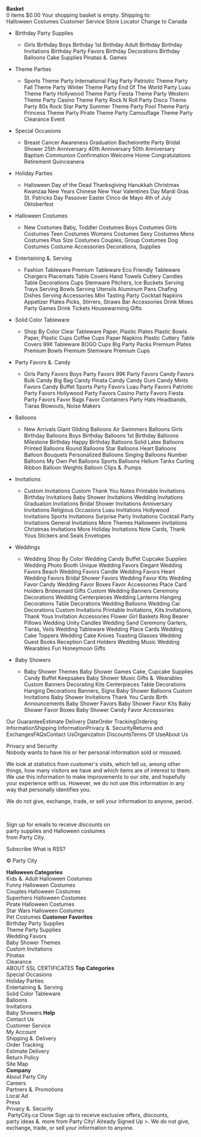 **Basket**  
0 items $0.00 Your shopping basket is empty. Shipping to:  
Halloween Costumes Customer Service Store Locator Change to Canada

*   Birthday Party Supplies
    *   Girls Birthday Boys Birthday 1st Birthday Adult Birthday Birthday Invitations Birthday Party Favors Birthday Decorations Birthday Balloons Cake Supplies Pinatas &. Games

*   Theme Parties
    *   Sports Theme Party International Flag Party Patriotic Theme Party Fall Theme Party Winter Theme Party End Of The World Party Luau Theme Party Hollywood Theme Party Fiesta Theme Party Western Theme Party Casino Theme Party Rock N Roll Party Disco Theme Party 80s Rock Star Party Summer Theme Party Pool Theme Party Princess Theme Party Pirate Theme Party Camouflage Theme Party Clearance Event

*   Special Occasions
    *   Breast Cancer Awareness Graduation Bachelorette Party Bridal Shower 25th Anniversary 40th Anniversary 50th Anniversary Baptism Communion Confirmation Welcome Home Congratulations Retirement Quinceanera

*   Holiday Parties
    *   Halloween Day of the Dead Thanksgiving Hanukkah Christmas Kwanzaa New Years Chinese New Year Valentines Day Mardi Gras St. Patricks Day Passover Easter Cinco de Mayo 4th of July Oktoberfest

*   Halloween Costumes
    *   New Costumes Baby, Toddler Costumes Boys Costumes Girls Costumes Teen Costumes Womens Costumes Sexy Costumes Mens Costumes Plus Size Costumes Couples, Group Costumes Dog Costumes Costume Accessories Decorations, Supplies

*   Entertaining &. Serving
    *   Fashion Tableware Premium Tableware Eco Friendly Tableware Chargers Placemats Table Covers Hand Towels Cutlery Candles Table Decorations Cups Stemware Pitchers, Ice Buckets Serving Trays Serving Bowls Serving Utensils Aluminum Pans Chafing Dishes Serving Accessories Mini Tasting Party Cocktail Napkins Appetizer Plates Picks, Stirrers, Straws Bar Accessories Drink Mixes Party Games Drink Tickets Housewarming Gifts

*   Solid Color Tableware
    *   Shop By Color Clear Tableware Paper, Plastic Plates Plastic Bowls Paper, Plastic Cups Coffee Cups Paper Napkins Plastic Cutlery Table Covers 99¢ Tableware BOGO Cups Big Party Packs Premium Plates Premium Bowls Premium Stemware Premium Cups

*   Party Favors &. Candy
    *   Girls Party Favors Boys Party Favors 99¢ Party Favors Candy Favors Bulk Candy Big Bag Candy Pinata Candy Candy Gum Candy Mints Favors Candy Buffet Sports Party Favors Luau Party Favors Patriotic Party Favors Hollywood Party Favors Casino Party Favors Fiesta Party Favors Favor Bags Favor Containers Party Hats Headbands, Tiaras Blowouts, Noise Makers

*   Balloons
    *   New Arrivals Giant Gliding Balloons Air Swimmers Balloons Girls Birthday Balloons Boys Birthday Balloons 1st Birthday Balloons Milestone Birthday Happy Birthday Balloons Solid Latex Balloons Printed Balloons Round Balloons Star Balloons Heart Balloons Balloon Bouquets Personalized Balloons Singing Balloons Number Balloons My Own Pet Balloons Sports Balloons Helium Tanks Curling Ribbon Balloon Weights Balloon Clips &. Pumps

*   Invitations
    *   Custom Invitations Custom Thank You Notes Printable Invitations Birthday Invitations Baby Shower Invitations Wedding Invitations Graduation Invitations Bridal Shower Invitations Anniversary Invitations Religious Occasions Luau Invitations Hollywood Invitations Sports Invitations Surprise Party Invitations Cocktail Party Invitations General Invitations More Themes Halloween Invitations Christmas Invitations More Holiday Invitations Note Cards, Thank Yous Stickers and Seals Envelopes

*   Weddings
    *   Wedding Shop By Color Wedding Candy Buffet Cupcake Supplies Wedding Photo Booth Unique Wedding Favors Elegant Wedding Favors Beach Wedding Favors Candle Wedding Favors Heart Wedding Favors Bridal Shower Favors Wedding Favor Kits Wedding Favor Candy Wedding Favor Boxes Favor Accessories Place Card Holders Bridesmaid Gifts Custom Wedding Banners Ceremony Decorations Wedding Centerpieces Wedding Lanterns Hanging Decorations Table Decorations Wedding Balloons Wedding Car Decorations Custom Invitations Printable Invitations, Kits Invitations, Thank Yous Invitation Accessories Flower Girl Baskets Ring Bearer Pillows Wedding Unity Candles Wedding Sand Ceremony Garters, Tiaras, Veils Wedding Tableware Wedding Place Cards Wedding Cake Toppers Wedding Cake Knives Toasting Glasses Wedding Guest Books Reception Card Holders Wedding Music Wedding Wearables Fun Honeymoon Gifts

*   Baby Showers
    *   Baby Shower Themes Baby Shower Games Cake, Cupcake Supplies Candy Buffet Keepsakes Baby Shower Music Gifts &. Wearables Custom Banners Decorating Kits Centerpieces Table Decorations Hanging Decorations Banners, Signs Baby Shower Balloons Custom Invitations Baby Shower Invitations Thank You Cards Birth Announcements Baby Shower Favors Baby Shower Favor Kits Baby Shower Favor Boxes Baby Shower Candy Favor Accessories

Our GuaranteeEstimate Delivery DateOrder TrackingOrdering InformationShipping InformationPrivacy &. SecurityReturns and ExchangesFAQsContact UsOrganization DiscountsTerms Of UseAbout Us  
  
Privacy and Security  
Nobody wants to have his or her personal information sold or misused.  
  
We look at statistics from customer's visits, which tell us, among other things, how many visitors we have and which items are of interest to them. We use this information to make improvements to our site, and hopefully your experience with us. However, we do not use this information in any way that personally identifies you.  
  
We do not give, exchange, trade, or sell your information to anyone, period.  
  
  
         

Sign up for emails to receive discounts on  
party supplies and Halloween costumes  
from Party City.

Subscribe What is RSS?

© Party City

**Halloween Categories**  
Kids &. Adult Halloween Costumes  
Funny Halloween Costumes  
Couples Halloween Costumes  
Superhero Halloween Costumes  
Pirate Halloween Costumes  
Star Wars Halloween Costumes  
Pet Costumes **Customer Favorites**  
Birthday Party Supplies  
Theme Party Supplies  
Wedding Favors  
Baby Shower Themes  
Custom Invitations  
Pinatas  
Clearance  
ABOUT SSL CERTIFICATES **Top Categories**  
Special Occasions  
Holiday Parties  
Entertaining &. Serving  
Solid Color Tableware  
Balloons  
Invitations  
Baby Showers **Help**  
Contact Us  
Customer Service  
My Account  
Shipping &. Delivery  
Order Tracking  
Estimate Delivery  
Return Policy  
Site Map  
**Company**  
About Party City  
Careers  
Partners &. Promotions  
Local Ad  
Press  
Privacy &. Security  
 PartyCity.ca Close Sign up to receive exclusive offers, discounts,  
party ideas &. more from Party City! Already Signed Up >. We do not give, exchange, trade, or sell your information to anyone.